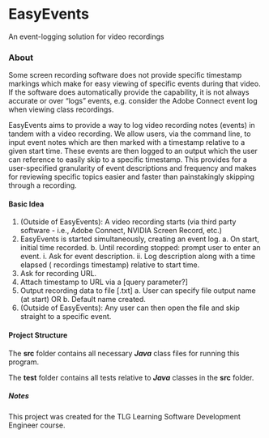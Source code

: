 # EasyEvents

An event-logging solution for video recordings

### About

Some screen recording software does not provide specific timestamp markings which make for easy viewing of specific
events during that video. If the software does automatically provide the capability, it is not always accurate or over
“logs” events, e.g. consider the Adobe Connect event log when viewing class recordings.

EasyEvents aims to provide a way to log video recording notes (events) in tandem with a video recording. We allow users,
via the command line, to input event notes which are then marked with a timestamp relative to a given start time. These
events are then logged to an output which the user can reference to easily skip to a specific timestamp. This provides
for a user-specified granularity of event descriptions and frequency and makes for reviewing specific topics easier and
faster than painstakingly skipping through a recording.

#### Basic Idea

1. (Outside of EasyEvents): A video recording starts (via third party software - i.e., Adobe Connect, NVIDIA Screen
   Record, etc.)
2. EasyEvents is started simultaneously, creating an event log. a. On start, initial time recorded. b. Until recording
   stopped: prompt user to enter an event. i. Ask for event description. ii. Log description along with a time elapsed (
   recordings timestamp) relative to start time.
3. Ask for recording URL.
4. Attach timestamp to URL via a [query parameter?]
5. Output recording data to file [.txt]
   a. User can specify file output name (at start) OR 
   b. Default name created.
6. (Outside of EasyEvents): Any user can then open the file and skip straight to a specific event.

#### Project Structure

The **src** folder contains all necessary ***Java*** class files for running this program.

The **test** folder contains all tests relative to ***Java*** classes in the **src** folder.

##### Notes

This project was created for the TLG Learning Software Development Engineer course.

